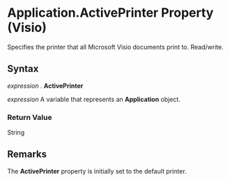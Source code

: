 
# Application.ActivePrinter Property (Visio)

Specifies the printer that all Microsoft Visio documents print to. Read/write.


## Syntax

 _expression_ . **ActivePrinter**

 _expression_ A variable that represents an **Application** object.


### Return Value

String


## Remarks

The  **ActivePrinter** property is initially set to the default printer.


